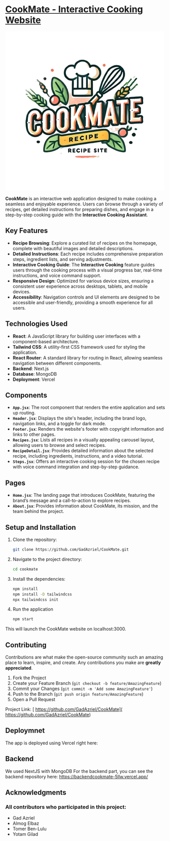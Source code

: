 # [CookMate - Interactive Cooking Website](https://cook-mate-kappa.vercel.app/)

![CookMate Logo](./public/Logo.jpg)

**CookMate** is an interactive web application designed to make cooking a seamless and enjoyable experience. Users can browse through a variety of recipes, get detailed instructions for preparing dishes, and engage in a step-by-step cooking guide with the **Interactive Cooking Assistant**.

## Key Features

- **Recipe Browsing**: Explore a curated list of recipes on the homepage, complete with beautiful images and detailed descriptions.
- **Detailed Instructions**: Each recipe includes comprehensive preparation steps, ingredient lists, and serving adjustments.
- **Interactive Cooking Guide**: The **Interactive Cooking** feature guides users through the cooking process with a visual progress bar, real-time instructions, and voice command support.
- **Responsive Design**: Optimized for various device sizes, ensuring a consistent user experience across desktops, tablets, and mobile devices.
- **Accessibility**: Navigation controls and UI elements are designed to be accessible and user-friendly, providing a smooth experience for all users.

## Technologies Used

- **React**: A JavaScript library for building user interfaces with a component-based architecture.
- **Tailwind CSS**: A utility-first CSS framework used for styling the application.
- **React Router**: A standard library for routing in React, allowing seamless navigation between different components.
- **Backend**: Next.js
- **Database**: MongoDB
- **Deployment**: Vercel


## Components

- **`App.jsx`**: The root component that renders the entire application and sets up routing.
- **`Header.jsx`**: Displays the site's header, including the brand logo, navigation links, and a toggle for dark mode.
- **`Footer.jsx`**: Renders the website's footer with copyright information and links to other pages.
- **`Recipes.jsx`**: Lists all recipes in a visually appealing carousel layout, allowing users to browse and select recipes.
- **`RecipeDetail.jsx`**: Provides detailed information about the selected recipe, including ingredients, instructions, and a video tutorial.
- **`Steps.jsx`**: Offers an interactive cooking session for the chosen recipe with voice command integration and step-by-step guidance.

## Pages

- **`Home.jsx`**: The landing page that introduces CookMate, featuring the brand’s message and a call-to-action to explore recipes.
- **`About.jsx`**: Provides information about CookMate, its mission, and the team behind the project.

## Setup and Installation

1. Clone the repository:
   ```bash
   git clone https://github.com/GadAzriel/CookMate.git
2. Navigate to the project directory:
   ```bash
   cd cookmate
3. Install the dependencies:
   ```bash
   npm install
   npm install -D tailwindcss
   npx tailwindcss init
4. Run the application
   ```bash
   npm start
This will launch the CookMate website on localhost:3000.

## Contributing

Contributions are what make the open-source community such an amazing place to learn, inspire, and create. Any contributions you make are **greatly appreciated**.

1. Fork the Project
2. Create your Feature Branch (`git checkout -b feature/AmazingFeature`)
3. Commit your Changes (`git commit -m 'Add some AmazingFeature'`)
4. Push to the Branch (`git push origin feature/AmazingFeature`)
5. Open a Pull Request

Project Link: [ https://github.com/GadAzriel/CookMate]( https://github.com/GadAzriel/CookMate)  

## Deploymnet
The app is deployed using Vercel right here: 

## Backend
We used NextJS with MongoDB For the backend part, you can see the backend repository here: https://backendcookmate-5llw.vercel.app/

## Acknowledgments

### All contributors who participated in this project:

- Gad Azriel
- Almog Elbaz
- Tomer Ben-Lulu
- Yotam Gilad



